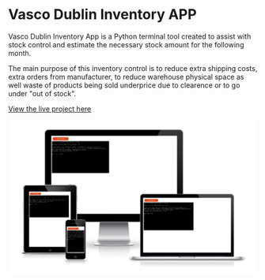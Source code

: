 # Vasco Dublin Inventory APP

Vasco Dublin Inventory App is a Python terminal tool created to assist with stock control and estimate the necessary stock amount for the following month. 

The main purpose of this inventory control is to reduce extra shipping costs, extra orders from manufacturer, to reduce warehouse physical space as well waste of products being sold underprice due to clearence or to go under "out of stock".

[View the live project here](https://vasco-dublin.herokuapp.com/)

![Vasco Dublin Mockup](assets/images/responsive.jpg)
